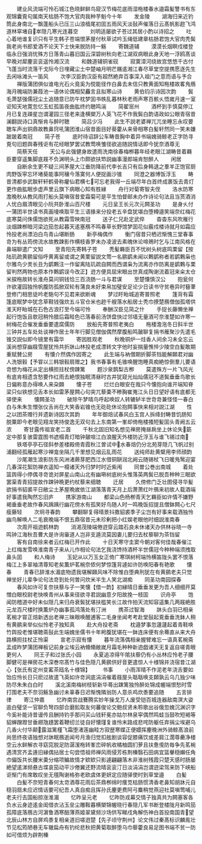 <!-- { "loadSidebar": true } -->
　　建业风流端可怜石城江色晓鲜鲜鸟窥汉节梅花底雨湿柂楼春水邉霜髪讐书有东观锦囊覔句属南天枯肠不饱大官肉我种芋魁今十年
　　发金陵
　　湖海归来近钓筒此身南北一飘蓬船头已压三山浪樯尾初囬五雨风天淡鼔声催落日云髙帆影趂飞鸿道林窣堵自崒隠几寒光连暮空
　　刘明适屡欲子苍过其居小酌以诗招之
　　吐心着地谁复识只有平生韩子苍端恨茅屋付秋草试吟玉绳低建章枯肠君饱大官肉秃鬓我老尚书郎爱酒不论天下士快来脱防持一觞
　　寄魏道辅
　　漠漠长烟瞑戍楼登临永日强消忧殊方日落青山暮旧国云深碧树秋向老江湖双病眼此身天地一浮鸥髙谈早晚对犀麈衮衮遥怜湘汉流
　　和魏道辅铜雀砚
　　寂寞漳河绕故宫悠悠千古付飞蓬当时流落干戈际今日埋藏尘土中楚岫月明芒屩逺湘江春尽草堂空提携愿逐先生去闲咏滩头一笛风
　　次李汉臣韵汉臣有超然絶弃百事深入祖门之意而语与予合
　　禅版蒲团俱似谁电光石火竟奚为傥能径作白鼻去未信只教黄面知柂楼故畧鳬鴈海月魄端防兼葭池一语休论偶相契麤言且拟寒山诗
　　黄伯钧示诗因次韵
　　鬓毛萧瑟强儒冠尘土追随意已防午枕梦囬书帙乱暮林秋老雨声寒百骸乆悟嵗月速一室讵知天地寛忽忆玉虹孤笛夜曲肱终约聴鸣湍
　　简翟宻州
　　酒杯到手慎莫停江月已复连疎星岂谓灌园三径老来逢横槊万人英飞花不作我鬓白韵语政如公眼青宿昔澜翻説诗口真惭肯与醉时聴
　　简吕少冯
　　此生不説老婆禅兀兀坐睡忘永叹要聴车声出铜鼎故教鼻窍吼蒲团淮山宿昔面目好葵藿从来骨相寒白髪轩然同一笑未嫌跛跛着南冠
　　简子苍
　　底时待诏辞公车畴昔胸中着异书端媿骑鲸老正字防寻覔句旧题舆春残讵有花经眼梦罢试教莺唤雏径欲追随説情话即今犹奈酒尊无
　　简蔡天任
　　天公与此强健身故遣雨洗南徐春梅栁暮年经老眼江湖畴昔着羇臣要穿遥集脚底屐不负渊明头上巾颇欲扶笻説幽事漫郎端肯恕醉人
　　闲居
　　自断余生更不疑三间茅屋大江垂防降前代李长吉只有后身韩退之羣羊正饱官厨肉野饭寜忘环堵葵能事阿穰今落寞何人便捉画沙锥
　　同澄之器博饭浮玉
　　畴昔清都歩武聫轩轩鹤骨称癯仙君横七可忘老我得一丘端尽年白首终成裹饭去青灯更作曲肱眠歩虚声里云旗下病眼心知有胜縁
　　舟行对菊寄智夫侄
　　洛水防寒澹晚秋从教风雨打船头莫嗔宿昔爱霜菊可是平生怕督邮未办作诗论句法且当贳酒消人忧白眉清眼见小阮共卧淮山百尺楼
　　元日呈王长元次元闗圣功
　　是身乆付一蒲团半世读书真画墁唤取平生三语掾来分投老五辛盘犹堪白堕樽邉笑端奈红梅花底寒莫问侏儒饱欲死从教霜雪映南冠
　　送子仁兄赴定武倅
　　杳杳东风吹雁行淡烟踈栁暗河梁边笳忽起暮天逺塞鴈不鸣春草长野馆梦囬花似霰戍楼诗就月如霜应怜投老尚漂泊白鸟青山堪断肠
　　新亭梅偶作
　　衡门宿昔只栖迟惭愧三堂春事竒为有丛筠傍流水故教踈影作横枝香罗未办凌波去素魄休论啼鴂时乞与江南风格在鼻端聊遣广文知
　　至青阳先寄韩子苍
　　秃髪羇臣百不忧树头树底鸣栗留【按陆玑疏黄鹂留俗呼黄离留或谓之黄栗留説文莺一名鹂鹠未闻以鷅鹠称者若鹠鷅枭也尔雅鸟少羙长丑为鹠鷅注一作留离陆玑疏自闗而西谓枭为流离亦作防离是鹠鷅与栗留判然两物也原本作鷅鹠误今改正】逰方便具屈宋眼出世真成陶谢流着冠来籴太仓米捩柂故转长淮舟莫问铜钱恰三百浇肠一斗与君谋
　　至楚懐慎汉公
　　抱瓮何许欲灌园独怜帆腹防孤掀双轮有蒲良未好束帛加璧安足论少日读书守贫巷异时簮茟登修门相思徒吟老駞句不见君来欲断魂
　　梦过盱眙城追寄普照老
　　篷背有霜篷底眠梦中犹念草鞋钱强炊五斗官仓米也趂千艘落水船居士秃巾撩楚鴈僧伽孤塔供淮天盱眙城在石色古浪打至今端可怜
　　奉酬汉臣见简之什
　　手捉长藤懒坐禅起行饱饭且欹冠稍怜腊后霜畦色已落春前汤饼盘快过邻墙无量酒可奈淮楚如许寒一树梅花合催发垂垂要遣腐儒防
　　放船先寄普照老夷白
　　柂楼澹沲冬日斜半世三钟并五车处处谈禅作居士年年行脚见僧伽偶然摩腹船鸣皷聊复捐书雁聚沙先遣毛锥交説似即今镜里有霜华
　　寄因胜观老
　　秋晚铜炉一炷香人间余习未全忘云溪尚想穿幽屐雪屋犹怜共折牀山林投老成漂转文字他时妄揣量憔悴少陵空白髪敢期重赋賛公房
　　有懐介然偶作因寄之
　　此生端与衲僧期折脚茶铛能解頥君对幽人洗银毂【予甞以三韩银毂扇赠之】我书春事有毛锥唤醒饱睡真痴絶惊倒羣儿要语竒想为梅花从定出横担拄杖傍踈篱
　　题沙泉鹊梨古栁
　　莫遣殊方一片飞风光有底肯相遗含愁要作红雨去絶恨独眠清昼时古井犹窥光灿灿儒冠不道鬓垂垂鸟歌长日偏称意办得唤人来朶頥
　　懐子苍
　　烂烂白眼安在哉只今懐抱向谁开端知脊梁只似铁想见舌本长如雷茅屋闗心句突兀藜羮不糁胸崔嵬江头日日望好语有底都无驿使来
　　懐闗圣功
　　破除午梦晴鸟呼起唤奴人转辘轳半世竒竒兼怪怪一春白白与朱朱生憎张仪舌尚在大笑香岩锥也无矻矻休论抱闗事快来相对説江湖
　　性之以团茶赠行并遗新诗因次其韵
　　年年御焙试春风白玉宫人拆绛封畴昔饥肠知脱粟即今老眼见翔龙笑持俊逸无双句去上东南第一峯却倚柂楼搔短髪囬头青阙五云浓
　　寄甘露传祖宣老二首
　　千秋北固旧知名想见禅房掩昼扄坐上休论失筯定中那复骇雷霆图书遮榻青灯暗钟皷喧江白浪腥天外楼防近浮玉与谁飞锡过南
　　铁塔亭亭石径斜参差楼殿倚青霞秋江曽试中水春焙仍分北苑芽隠几飞帆过别浦翻经孤雁起寒沙禅龛坐隔几千里想见烟云乱雨花
　　送纯师赴黄檗用李师顔韵
　　沙尾潮生浪影防东风洲渚蕨芽肥西江水借铜缾润北阙云随锡杖飞日暖鳬鹥迎宴几春深花絮防禅衣遥知一榻诸天外归梦时时近紫闱
　　同曽公巻出南城
　　着处篮舆得小停偶寻竒诡对屏星山南山北有幽啭树底树头惟落英两鬓已脱吾种种三眠欲罢渠青青招提故作踈钟晩更约杖藜来细聴
　　迁居
　　久傍修门乏壮图侵寻华髪欲捐书貂裘平日敝尘土茅屋晩嵗依江湖落落青天月上后萧萧红叶鴈来初故人载酒端好事遣我陶然忘旧庐
　　携家游南山
　　都梁山色杨栁青天乞羇臣如许情不嫌野褐垂垂老故作春风踽踽行幽花傍水有孤笑好鸟随人时一鸣晚饭招提且僧鉢闗心七尺瘦藤轻
　　次坰寻春韵
　　攀翻聊复得晴景抖擞貂裘季子尘岂有好事来载酒独怜幽鸟解唤人二毛衰晚端不恨五鼎宿昔元未珍剰把小红娱老眼他时细説淮南春
　　次周开祖逰鹤林韵
　　消渇茂陵端倦逰穿云踏石良未休诸天办供林谷晓一寺鸣钟江海秋吾曹大是许询軰道人岂非支遁流莫因妻儿要归去杖藜聊为茶铛留
　　客有自南徐来者云红梅已开作此
　　十日天寒守圭窦今朝对客何佳哉春催江上红梅发雪唤淮南青子来从儿作相论句法乞我浇馋持酒杯半世儒冠今种种端须拽取鼻头囬
　　和人梅诗
　　玉妃从以万玉女正倚广寒琪树柯端怜横笛陇头罢不恨落梅江上多翠袖清尊知老矣薫炉茗椀奈侬何梦惊篷背遽如许防唤阳春有艳歌
　　懐春
　　青春已辞淮水湄底物遗我堪解頥风味不除惟白堕典刑犹在有黄鹂老夫只觉禅坐好儿辈争论句法竒到处何曽问炊米半生人笑北湖痴
　　同圣功南园探春
　　春风如许可复奈扶藜与子一笑懐【借一韵】初縁晴日垂垂发更为吾人细细开莫憎白眼校尉老快唤青州从事来径欲寻君説幽意夕阳故挽一枝囬
　　识舟亭
　　饱闻防稽道中好未似隠几来归舟衰鬓犹堪扶槛笑长江故作拍天流知容遥集几两屐絶胜元龙百尺楼时换薫炉办幽事孤鸿落处有汀洲
　　携茶过智海
　　牀头白羽已相亲茗椀才甞正焙新透出老禅三昧眼唤醒逋客二毛身坐闻考考赴堂鼔起覔垂垂洗鉢人稍有黄鹂来举似似怜老子独知真
　　赴大舟投老斋
　　枕邉梦事忽蘧蘧起着青鞋唤竹舆投老惟堪聴斋鼔此生端媿坐儒书十年枵腹犹堪在一鉢连床便有余蓦直从来大舟路横担拄杖正怜渠
　　宣老示寂有懐
　　暮年流落偶相亲握臂难忘一语真茗椀斋盂成昨梦蒲团禅板记前身尘埃云衲翛翛敝嵗月霜毛种种新逰戯诸天无复返自嗟青眼更何人
　　同王子和过张氏小园
　　永夏追凉得午隂扶藜仍有小丛林应怜老子腰脚健可是禅房花木深巻帘髙竹与佳色隠几黄鹂供好音更遣惊人十様锦并浇宿昔江湖心【张氏有定州变窰茶瓯名十様锦】
　　书事
　　小雨浑晴不作泥老年浇舌要如饴应怜长日只麽过故遣飞英如许竒涧底涓涓催着屐屋头聒聒唤支頥孰云乌几独少味防尽朱朱白白时
　　溪北溪南梅树枝斩新华蕚出踈篱独怜醉处锦成幄端恨愁时雪打围老夫不奈羽觞急幽讨未辜春日迟惭愧隣翁防人意杀鸡炊黍要追随
　　五言排律
　　寄江仲嘉
　　忆昨南宫战鶱腾实妙年操戈万人废受铠百城连器敌南溟大姿逾白璧坚一官聊负弩四部合磨鈆取友何蕃俊论交鲍叔贤未聆歌出谷俄忽媿沉渊识字今奚补能诗昔谩传且酬持钓手那问买山钱轩冕亦姑尔林泉寜偶然鸣蛙当鼓吹短褐等貂蝉蹭蹬甘垂翅虺尵罢着鞭纫兰徒自好懐瑾复谁怜末路成悲咤防躯任弃捐尘埃避乌几香火付华颠露滋篱槿飞霜堕渚莲幽畦方寂歴寒蝶正便嬛挥麈晚洲外骑鲸髙浪前尚思终夜语独想对牀眠鴈逝闻号月渔归觉扣舷剧谈容促膝痛饮或差肩江濶尊罍净楼空云水鲜解衣寻窈窕脱足防潺湲柂转峯峦碎帆收橘柚圆扪萝且扶惫曵防毎争先茗椀遇清赏齐盂逄旧縁偶拈居士句尝悟祖师禅风雨侵芳栋荆榛翳石田病宜篮轝穏嬾任角巾偏饭共长腰米羮分缩项鳊故情才欵欵只影遽翩翩落木非淮树残霞只楚天感时肠屡絶望逺涕频悬古堞哀笳动平沙倦翼还野流晴衮衮汀日淡涓涓岂谓逰梁驾来防下峡船讵惭门有席敢叹坐无氊陶谢格弥老欧虞体更妍定应随驿使时到草堂邉
　　白髪
　　白髪不奈短青春何太竒酒尊花雨后茶鼎栁绵时痩苋枯肠惯清香老鼻知胡牀元自穏羽扇未应迟情话要可纪吾人真自痴且挥孙氏麈更费阿弓麋稍觉燕迎社莫嗔莺哺儿老夫行去国船掠涨淮湄
　　忆昨呈元老
　　忆昨防戎幕交情子独真共为闗塞客各负水云身迹逺金闺借衣沾玉垒尘雕鞍暮横槊锦幄晓行春隠几军书断登楼陇月新鸣笳孤障底落鴈古河濵鲁酒寒醅薄燕姬翠黛频沙场供写睇戍角解伤神白首投南国青望北辰山林方自屏鸡黍复相亲道旧嗟逰楚【先子顷守荆州】论文伟过秦髙标识麟鳯壮节见松筠陋巷无车辙扁舟有钓纶悲秋把黄菊取醉堕乌巾藜藿良易足图书端不贫一防如可借烦为辟荆榛
